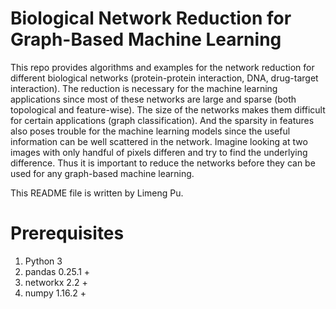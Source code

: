# Biological Network Reduction for Graph-Based Machine Learning

This repo provides algorithms and examples for the network reduction for different biological networks (protein-protein interaction, DNA, drug-target interaction). The reduction is necessary for the machine learning applications since most of these networks are large and sparse (both topological and feature-wise). The size of the networks makes them difficult for certain applications (graph classification). And the sparsity in features also poses trouble for the machine learning models since the useful information can be well scattered in the network. Imagine looking at two images with only handful of pixels differen and try to find the underlying difference. Thus it is important to reduce the networks before they can be used for any graph-based machine learning.

This README file is written by Limeng Pu.

# Prerequisites

1. Python 3
2. pandas 0.25.1 +
3. networkx 2.2 +
4. numpy 1.16.2 +
